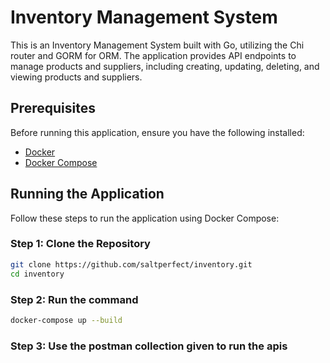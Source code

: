 # Inventory Management System

This is an Inventory Management System built with Go, utilizing the Chi router and GORM for ORM. The application provides API endpoints to manage products and suppliers, including creating, updating, deleting, and viewing products and suppliers.

## Prerequisites

Before running this application, ensure you have the following installed:

- [Docker](https://www.docker.com/)
- [Docker Compose](https://docs.docker.com/compose/)

## Running the Application

Follow these steps to run the application using Docker Compose:

### Step 1: Clone the Repository

```sh
git clone https://github.com/saltperfect/inventory.git
cd inventory
```

### Step 2: Run the command

```sh
docker-compose up --build
```

### Step 3: Use the postman collection given to run the apis

